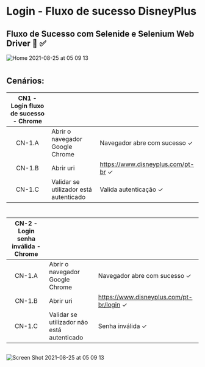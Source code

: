 # Login - Fluxo de sucesso DisneyPlus
## Fluxo de Sucesso com Selenide e Selenium Web Driver 🤖 ✅

![Home 2021-08-25 at 05 09 13](https://user-images.githubusercontent.com/990877/130764847-688c1eb8-bce7-41c1-85e9-e163a8add655.png)

#

## Cenários:

| CN1 - Login fluxo de sucesso - Chrome  |   |   |
|:-:|---|---|
|  CN-1.A | Abrir o navegador Google Chrome  | Navegador abre com sucesso ✓  |
|  CN-1.B | Abrir uri  | https://www.disneyplus.com/pt-br ✓  |
|  CN-1.C | Validar se  utilizador está autenticado | Valida autenticação ✓

#

| CN-2 - Login senha inválida - Chrome  |   |   |
|:-:|---|---|
|  CN-1.A | Abrir o navegador Google Chrome  | Navegador abre com sucesso ✓  |
|  CN-1.B | Abrir uri  | https://www.disneyplus.com/pt-br/login ✓  |
|  CN-1.C | Validar se  utilizador não está autenticado | Senha inválida ✓

##

![Screen Shot 2021-08-25 at 05 09 13](https://user-images.githubusercontent.com/990877/130752845-cd4b2ee6-7ae7-45b7-8e48-ac240ddd8f6e.png)
